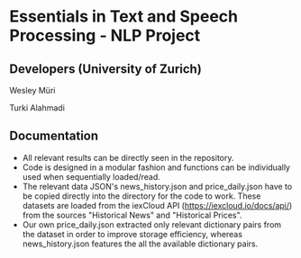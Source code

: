 # Essentials in Text and Speech Processing - NLP Project

## Developers (University of Zurich)
Wesley Müri

Turki Alahmadi

## Documentation
- All relevant results can be directly seen in the repository.
- Code is designed in a modular fashion and functions can be individually used when sequentially loaded/read.
- The relevant data JSON's news_history.json and price_daily.json have to be copied directly into the directory for the code to work. These datasets are loaded from the iexCloud API (https://iexcloud.io/docs/api/) from the sources "Historical News" and "Historical Prices".
- Our own price_daily.json extracted only relevant dictionary pairs from the dataset in order to improve storage efficiency, whereas news_history.json features the all the available dictionary pairs.
